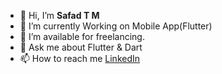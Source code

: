- 👋 Hi, I’m **Safad T M**
- 🌱 I’m currently Working on Mobile App(Flutter)
- 🤝 I’m available for freelancing.
- 💬 Ask me about Flutter & Dart
- 📫 How to reach me [LinkedIn](https://www.linkedin.com/in/safadtm/)
<!---
Good day folks
--->
